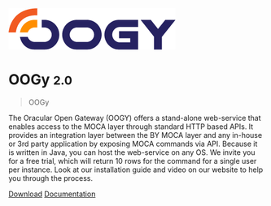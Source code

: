 ![logo](./.attachments/oogy-logo.png)

# OOGy <small>2.0</small>

> OOGy

The Oracular Open Gateway (OOGY) offers a stand-alone web-service that enables access to the MOCA layer through standard HTTP based APIs. It provides an integration layer between the BY MOCA layer and any in-house or 3rd party application by exposing MOCA commands via API. Because it is written in Java, you can host the web-service on any OS. We invite you for a free trial, which will return 10 rows for the command for a single user per instance. Look at our installation guide and video on our website to help you through the process.

[Download](https://www.smart-is.com/what-we-do/smart-product/oracular-open-gateway-oogy/)
[Documentation](./readme.md)
